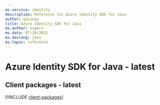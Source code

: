 ```yaml
---
ms.service: identity
description: Reference for Azure Identity SDK for Java
author: g2vinay
title: Azure Identity SDK for Java
ms.author: vigera
ms.data: 07/29/2022
ms.devlang: java
ms.topic: reference
---
```

# Azure Identity SDK for Java - latest

## Client packages - latest
[!INCLUDE [client-packages](identity-client-index.md)]